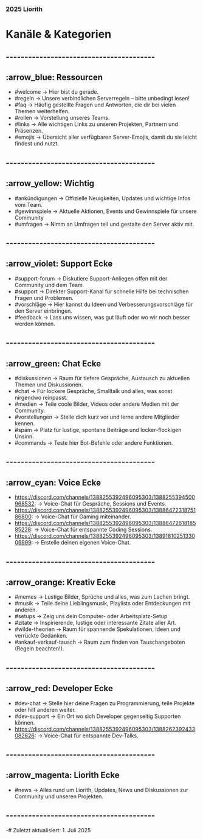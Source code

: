 ### 2025 Liorith
# Kanäle & Kategorien

## ----------------------------------------

## :arrow_blue: Ressourcen
- #welcome -> Hier bist du gerade.
- #regeln -> Unsere verbindlichen Serverregeln – bitte unbedingt lesen!
- #faq -> Häufig gestellte Fragen und Antworten, die dir bei vielen Themen weiterhelfen.
- #rollen -> Vorstellung unseres Teams.
- #links -> Alle wichtigen Links zu unseren Projekten, Partnern und Präsenzen.
- #emojis -> Übersicht aller verfügbaren Server-Emojis, damit du sie leicht findest und nutzt.

## ----------------------------------------

## :arrow_yellow: Wichtig
- #ankündigungen -> Offizielle Neuigkeiten, Updates und wichtige Infos vom Team.
- #gewinnspiele -> Aktuelle Aktionen, Events und Gewinnspiele für unsere Community
- #umfragen -> Nimm an Umfragen teil und gestalte den Server aktiv mit.

## ----------------------------------------

## :arrow_violet: Support Ecke
- #support-forum -> Diskutiere Support-Anliegen offen mit der Community und dem Team.
- #support -> Direkter Support-Kanal für schnelle Hilfe bei technischen Fragen und Problemen.
- #vorschläge -> Hier kannst du Ideen und Verbesserungsvorschläge für den Server einbringen.
- #feedback -> Lass uns wissen, was gut läuft oder wo wir noch besser werden können.

## ----------------------------------------

## :arrow_green: Chat Ecke
- #diskussionen -> Raum für tiefere Gespräche, Austausch zu aktuellen Themen und Diskussionen.
-  #chat -> Für lockere Gespräche, Smalltalk und alles, was sonst nirgendwo reinpasst.
- #medien -> Teile coole Bilder, Videos oder andere Medien mit der Community.
- #vorstellungen -> Stelle dich kurz vor und lerne andere Mitglieder kennen.
- #spam -> Platz für lustige, spontane Beiträge und locker-flockigen Unsinn.
- #commands -> Teste hier Bot-Befehle oder andere Funktionen.

## ----------------------------------------

## :arrow_cyan: Voice Ecke
- https://discord.com/channels/1388255392496095303/1388255394500968532: -> Voice-Chat für Gespräche, Sessions und Events.
- https://discord.com/channels/1388255392496095303/1388647231875186800: -> Voice-Chat für Gaming miteinander.
- https://discord.com/channels/1388255392496095303/1388647261818585228: -> Voice-Chat für entspannte Coding Sessions.
- https://discord.com/channels/1388255392496095303/1389181025133006999: -> Erstelle deinen eigenen Voice-Chat.

## ----------------------------------------

## :arrow_orange: Kreativ Ecke
- #memes -> Lustige Bilder, Sprüche und alles, was zum Lachen bringt.
- #musik -> Teile deine Lieblingsmusik, Playlists oder Entdeckungen mit anderen.
- #setups -> Zeig uns dein Computer- oder Arbeitsplatz-Setup
- #zitate -> Inspirierende, lustige oder interessante Zitate aller Art.
- #wilde-theorien -> Raum für spannende Spekulationen, Ideen und verrückte Gedanken.
- #ankauf-verkauf-tausch -> Raum zum finden von Tauschangeboten (Regeln beachten!).

## ----------------------------------------

## :arrow_red: Developer Ecke
- #dev-chat -> Stelle hier deine Fragen zu Programmierung, teile Projekte oder hilf anderen weiter.
- #dev-support -> Ein Ort wo sich Developer gegenseitig Supporten können.
- https://discord.com/channels/1388255392496095303/1388262392433082626: -> Voice-Chat für entspannte Dev-Talks.

## ----------------------------------------

## :arrow_magenta: Liorith Ecke
- #news -> Alles rund um Liorith, Updates, News und Diskussionen zur Community und unseren Projekten.

## ----------------------------------------

-# Zuletzt aktualisiert: 1. Juli 2025